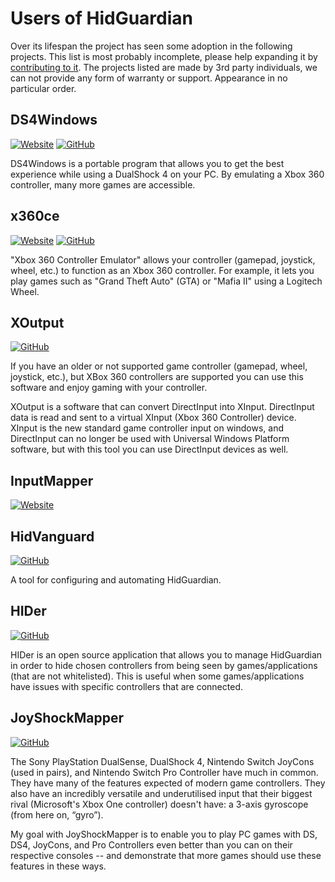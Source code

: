 # Users of HidGuardian

Over its lifespan the project has seen some adoption in the following projects. This list is most probably incomplete, please help expanding it by [contributing to it](https://github.com/ViGEm/ViGEm.github.io). The projects listed are made by 3rd party individuals, we can not provide any form of warranty or support. Appearance in no particular order.

## DS4Windows

[![Website](https://img.shields.io/badge/Website-yellowgreen?logo=html5)](https://ryochan7.github.io/ds4windows-site/) [![GitHub](https://img.shields.io/badge/GitHub-yellowgreen?logo=github)](https://github.com/Ryochan7/DS4Windows/)

DS4Windows is a portable program that allows you to get the best experience while using a DualShock 4 on your PC. By emulating a Xbox 360 controller, many more games are accessible.

## x360ce

[![Website](https://img.shields.io/badge/Website-yellowgreen?logo=html5)](https://www.x360ce.com/) [![GitHub](https://img.shields.io/badge/GitHub-yellowgreen?logo=github)](https://github.com/x360ce/x360ce)

"Xbox 360 Controller Emulator" allows your controller (gamepad, joystick, wheel, etc.) to function as an Xbox 360 controller. For example, it lets you play games such as "Grand Theft Auto" (GTA) or "Mafia II" using a Logitech Wheel.

## XOutput

[![GitHub](https://img.shields.io/badge/GitHub-yellowgreen?logo=github)](https://github.com/csutorasa/XOutput)

If you have an older or not supported game controller (gamepad, wheel, joystick, etc.), but XBox 360 controllers are supported you can use this software and enjoy gaming with your controller.

XOutput is a software that can convert DirectInput into XInput. DirectInput data is read and sent to a virtual XInput (Xbox 360 Controller) device. XInput is the new standard game controller input on windows, and DirectInput can no longer be used with Universal Windows Platform software, but with this tool you can use DirectInput devices as well.

## InputMapper

[![Website](https://img.shields.io/badge/Website-yellowgreen?logo=html5)](https://inputmapper.com/)

## HidVanguard

[![GitHub](https://img.shields.io/badge/GitHub-yellowgreen?logo=github)](https://github.com/dixonte/HidVanguard)

A tool for configuring and automating HidGuardian.

## HIDer

[![GitHub](https://img.shields.io/badge/GitHub-yellowgreen?logo=github)](https://github.com/samehb/HIDer)

HIDer is an open source application that allows you to manage HidGuardian in order to hide chosen controllers from being seen by games/applications (that are not whitelisted). This is useful when some games/applications have issues with specific controllers that are connected.

## JoyShockMapper

[![GitHub](https://img.shields.io/badge/GitHub-yellowgreen?logo=github)](https://github.com/JibbSmart/JoyShockMapper)

The Sony PlayStation DualSense, DualShock 4, Nintendo Switch JoyCons (used in pairs), and Nintendo Switch Pro Controller have much in common. They have many of the features expected of modern game controllers. They also have an incredibly versatile and underutilised input that their biggest rival (Microsoft's Xbox One controller) doesn't have: a 3-axis gyroscope (from here on, “gyro”).

My goal with JoyShockMapper is to enable you to play PC games with DS, DS4, JoyCons, and Pro Controllers even better than you can on their respective consoles -- and demonstrate that more games should use these features in these ways.
